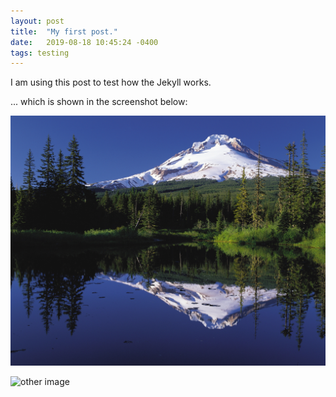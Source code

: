 ```yaml
---
layout: post
title:  "My first post."
date:   2019-08-18 10:45:24 -0400
tags: testing
---
```


I am using this post to test how the Jekyll works.

... which is shown in the screenshot below:

![image](\assets\images\MountHoodreflectedinMirrorLake-Oregon.jpg)

![other image](https://upload.wikimedia.org/wikipedia/commons/e/e2/Mt._Hood_from_air.jpg)
